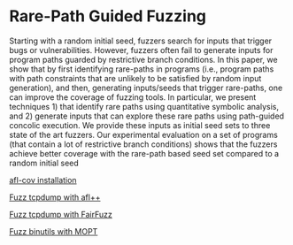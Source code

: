 # Rare-Path Guided Fuzzing

Starting with a random initial seed, fuzzers search for inputs that trigger bugs or vulnerabilities. However, fuzzers often fail to generate inputs for program paths guarded by restrictive branch conditions. In this paper, we show that by first identifying rare-paths in programs (i.e., program paths with path constraints that are unlikely to be satisfied by random input generation), and then, generating inputs/seeds that trigger rare-paths, one can improve the coverage of fuzzing tools. In particular, we present techniques 1) that identify rare paths using quantitative symbolic analysis, and 2) generate inputs that can explore these rare paths using path-guided concolic execution. We provide these inputs as initial seed sets to three state of the art fuzzers. Our experimental evaluation on a set of programs (that contain a lot of restrictive branch conditions) shows that the fuzzers achieve better coverage with the rare-path based seed set compared to a random initial seed


[afl-cov installation](https://github.com/Shafiuzzaman-Hira/PReachFuzz/blob/main/afl-cov)

[Fuzz tcpdump with afl++](https://github.com/Shafiuzzaman-Hira/PReachFuzz/blob/2f2df725a9bdc213d8257fc1bc3aab1c026d0f8c/AFL++/Fuzz%20tcpdump)

[Fuzz tcpdump with FairFuzz](https://github.com/Shafiuzzaman-Hira/PReachFuzz/blob/156f1fde28a33829e7d996244d68bc23ef8bc19e/FairFuzz/tacpdump.md)

[Fuzz binutils with MOPT](https://github.com/Shafiuzzaman-Hira/PReachFuzz/blob/main/MOPT/README.md)
